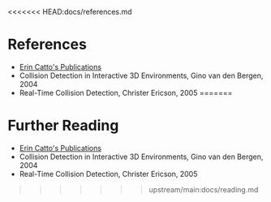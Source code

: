 <<<<<<< HEAD:docs/references.md
# References
- [Erin Catto's Publications](https://box2d.org/publications/)
- Collision Detection in Interactive 3D Environments, Gino van den Bergen, 2004
- Real-Time Collision Detection, Christer Ericson, 2005
=======
# Further Reading
- [Erin Catto's Publications](https://box2d.org/publications/)
- Collision Detection in Interactive 3D Environments, Gino van den Bergen, 2004
- Real-Time Collision Detection, Christer Ericson, 2005
>>>>>>> upstream/main:docs/reading.md
